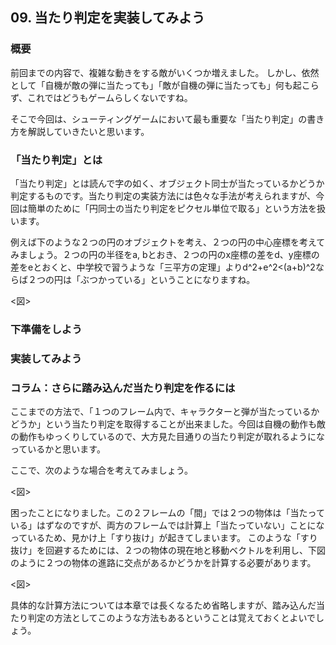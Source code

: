 ## 09. 当たり判定を実装してみよう

### 概要

前回までの内容で、複雑な動きをする敵がいくつか増えました。
しかし、依然として「自機が敵の弾に当たっても」「敵が自機の弾に当たっても」何も起こらず、これではどうもゲームらしくないですね。

そこで今回は、シューティングゲームにおいて最も重要な「当たり判定」の書き方を解説していきたいと思います。

### 「当たり判定」とは

「当たり判定」とは読んで字の如く、オブジェクト同士が当たっているかどうか判定するものです。当たり判定の実装方法には色々な手法が考えられますが、今回は簡単のために「円同士の当たり判定をピクセル単位で取る」という方法を扱います。

例えば下のような２つの円のオブジェクトを考え、２つの円の中心座標を考えてみましょう。２つの円の半径をa, bとおき、２つの円のx座標の差をd、y座標の差をeとおくと、中学校で習うような「三平方の定理」よりd^2+e^2<(a+b)^2ならば２つの円は「ぶつかっている」ということになりますね。

<図>



### 下準備をしよう

### 実装してみよう

### コラム：さらに踏み込んだ当たり判定を作るには

ここまでの方法で、「１つのフレーム内で、キャラクターと弾が当たっているかどうか」という当たり判定を取得することが出来ました。今回は自機の動作も敵の動作もゆっくりしているので、大方見た目通りの当たり判定が取れるようになっているかと思います。

ここで、次のような場合を考えてみましょう。

<図>

困ったことになりました。この２フレームの「間」では２つの物体は「当たっている」はずなのですが、両方のフレームでは計算上「当たっていない」ことになっているため、見かけ上「すり抜け」が起きてしまいます。
このような「すり抜け」を回避するためには、２つの物体の現在地と移動ベクトルを利用し、下図のように２つの物体の進路に交点があるかどうかを計算する必要があります。

<図>

具体的な計算方法については本章では長くなるため省略しますが、踏み込んだ当たり判定の方法としてこのような方法もあるということは覚えておくとよいでしょう。